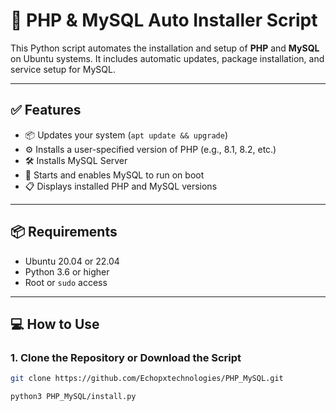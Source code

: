 # 🚀 PHP & MySQL Auto Installer Script

This Python script automates the installation and setup of **PHP** and **MySQL** on Ubuntu systems. It includes automatic updates, package installation, and service setup for MySQL.

---

## ✅ Features

- 📦 Updates your system (`apt update && upgrade`)
- ⚙️ Installs a user-specified version of PHP (e.g., 8.1, 8.2, etc.)
- 🛠 Installs MySQL Server
- 🔁 Starts and enables MySQL to run on boot
- 📋 Displays installed PHP and MySQL versions

---

## 📦 Requirements

- Ubuntu 20.04 or 22.04
- Python 3.6 or higher
- Root or `sudo` access

---

## 💻 How to Use

### 1. Clone the Repository or Download the Script

```bash
git clone https://github.com/Echopxtechnologies/PHP_MySQL.git
```
```
python3 PHP_MySQL/install.py
```

